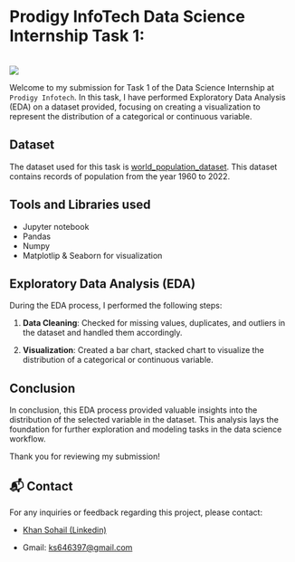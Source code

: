 # Prodigy InfoTech Data Science Internship Task 1:
<br>
<img src="https://github.com/KhanS0hail/PRODIGY_DS_01/blob/main/TASK-01.png"   >

Welcome to my submission for Task 1 of the Data Science Internship at `Prodigy Infotech`. In this task, I have performed Exploratory Data Analysis (EDA) on a dataset provided, focusing on creating a visualization to represent the distribution of a categorical or continuous variable.

## Dataset

The dataset used for this task is <a href="https://github.com/KhanS0hail/PRODIGY_DS_01/blob/main/WorldPopulation.csv">world_population_dataset</a>. This dataset contains records of population from the year 1960 to 2022. 

## Tools and Libraries used
- Jupyter notebook
- Pandas
- Numpy
- Matplotlip & Seaborn for visualization



## Exploratory Data Analysis (EDA)

During the EDA process, I performed the following steps:

1. **Data Cleaning**: Checked for missing values, duplicates, and outliers in the dataset and handled them accordingly.

2. **Visualization**: Created a bar chart, stacked chart to visualize the distribution of a categorical or continuous variable. 



## Conclusion

In conclusion, this EDA process provided valuable insights into the distribution of the selected variable in the dataset. This analysis lays the foundation for further exploration and modeling tasks in the data science workflow.

Thank you for reviewing my submission!

## 📬 Contact

For any inquiries or feedback regarding this project, please contact:

- <a href="https://www.linkedin.com/in/khan-sohail-386b2027a ">Khan Sohail (Linkedin)</a>

- Gmail: ks646397@gmail.com